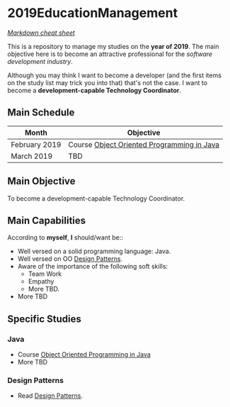 # 2019EducationManagement

[*Markdown cheat sheet*](https://github.com/adam-p/markdown-here/wiki/Markdown-Cheatsheet#links)

This is a repository to manage my studies on the **year of 2019**. The main objective here is to become an attractive professional for the *software development industry*. 

Although you may think I want to become a developer (and the first items on the study list may trick you into that) that's not the case. I want to become a **development-capable Technology Coordinator**.

## Main Schedule

| Month         | Objective |
|---------------|-----------|
| February 2019 | Course [Object Oriented Programming in Java](https://www.udacity.com/course/object-oriented-programming-in-java--ud283) |
| March 2019    | TBD       |

## Main Objective

To become a development-capable Technology Coordinator.

## Main Capabilities

According to **myself**, **I** should/want be::
* Well versed on a solid programming language: Java.
* Well versed on OO [Design Patterns](https://www.amazon.com.br/dp/0201633612/ref=pe_2740240_232748480_TE_item).
* Aware of the importance of the following soft skills:
  * Team Work
  * Empathy
  * More TBD.
* More TBD

## Specific Studies

### Java

* Course [Object Oriented Programming in Java](https://www.udacity.com/course/object-oriented-programming-in-java--ud283)
* More TBD

### Design Patterns

* Read [Design Patterns](https://www.amazon.com.br/dp/0201633612/ref=pe_2740240_232748480_TE_item).
